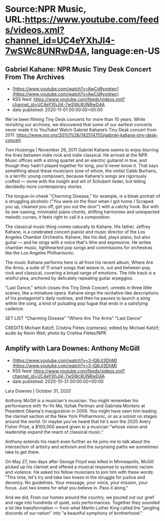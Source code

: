 # Source:NPR Music, URL:https://www.youtube.com/feeds/videos.xml?channel_id=UC4eYXhJI4-7wSWc8UNRwD4A, language:en-US

## Gabriel Kahane: NPR Music Tiny Desk Concert From The Archives
 - [https://www.youtube.com/watch?v=AwCd9yxgtwc](https://www.youtube.com/watch?v=AwCd9yxgtwc)
 - RSS feed: https://www.youtube.com/feeds/videos.xml?channel_id=UC4eYXhJI4-7wSWc8UNRwD4A
 - date published: 2020-11-01 00:00:00+00:00

We've been filming Tiny Desk concerts for more than 10 years. While revisiting our archives, we discovered that some of our earliest concerts never made it to YouTube! 
Watch Gabriel Kahane’s Tiny Desk concert from 2011: https://www.npr.org/2011/11/26/142514755/gabriel-kahane-tiny-desk-concert

Tom Huizenga | November 26, 2011
Gabriel Kahane seems to enjoy blurring the lines between indie rock and indie classical. He arrived at the NPR Music offices with a string quartet and an electric guitarist in tow, and though they hadn't played together for long, you'd never know it. That says something about these musicians (one of whom, the violist Caleb Burhans, is a terrific young composer), because Kahane's songs are rigorously crafted — some with the insight and wit of Schubert lieder, but telling decidedly more contemporary stories.

The tongue-in-cheek "Charming Disease," for example, is a bleak portrait of a struggling alcoholic ("You were on the floor when I got home / Scraped you up, cleaned you off, got you out the door") with a catchy hook. But with its see-sawing, minimalist piano chords, shifting harmonies and unexpected melodic curves, it feels right to call it a composition.

The classical music thing comes naturally to Kahane. His father, Jeffrey Kahane, is a celebrated concert pianist and music director of the Los Angeles Chamber Orchestra. Kahane, like his dad, plays piano, but also guitar — and he sings with a voice that's lithe and expressive. He writes chamber music, lighthearted pop songs and commissions for orchestras like the Los Angeles Philharmonic.

The music Kahane performs here is all from his recent album, Where Are the Arms, a suite of 11 smart songs that weave in, out and between pop, rock and classical, covering a broad range of emotions. The title track is a wistful plea, anchored by delicately repeating guitar arpeggios.

"Last Dance," which closes this Tiny Desk Concert, unreels in three little scenes, like a miniature opera. Kahane sings the recitative-like descriptions of his protagonist's daily routines, and then he pauses to launch a song within the song, a kind of pulsating pop fugue that ends in a satisfying cadence.

SET LIST
"Charming Disease"
"Where Are The Arms"
"Last Dance"

CREDITS
Michael Katzif, Cristina Fletes (cameras); edited by Michael Katzif; audio by Kevin Wait; photo by Cristina Fletes/NPR

## Amplify with Lara Downes: Anthony McGill
 - [https://www.youtube.com/watch?v=3-lQ6Jl3DhM](https://www.youtube.com/watch?v=3-lQ6Jl3DhM)
 - RSS feed: https://www.youtube.com/feeds/videos.xml?channel_id=UC4eYXhJI4-7wSWc8UNRwD4A
 - date published: 2020-10-31 00:00:00+00:00

Lara Downes | October 31, 2020

Anthony McGill is a musician's musician. You might remember his performance with Yo-Yo Ma, Itzhak Perlman and Gabriela Montero at President Obama's inauguration in 2009. You might have seen him leading the clarinet section at the New York Philharmonic, or as a soloist on stages around the world. Or maybe you've heard that he's won the 2020 Avery Fisher Prize, a $100,000 award given to a musician "whose vision and leadership expand the reach of classical music."

Anthony extends his reach even further as he joins me to talk about the intersection of artistry and activism and the surprising paths we sometimes take to get there.

On May 27, two days after George Floyd was killed in Minneapolis, McGill picked up his clarinet and offered a musical response to systemic racism and violence. He asked his fellow musicians to join him with these words: "This time, let's try and take two knees in the struggle for justice and decency. No guidelines. Your message, your voice, your mission, your focus. Just two knees for what you believe in. Pass it along."

And we did. From our homes around the country, we poured out our grief and rage into hundreds of quiet, solo performances. Together they sounded a lot like transformation — from what Martin Luther King called the "jangling discords of our nation" into "a beautiful symphony of brotherhood."

